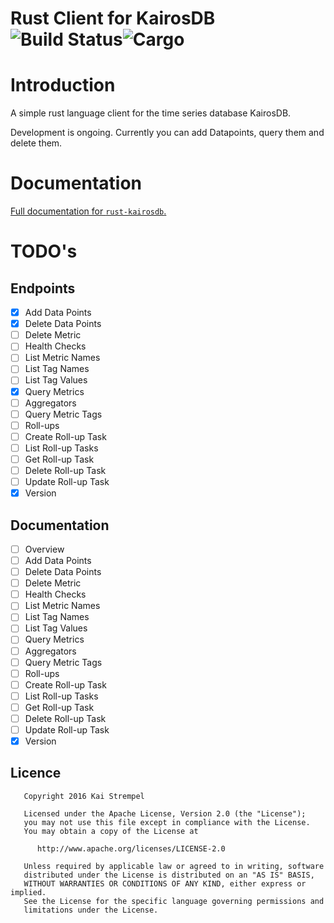 # Rust Client for KairosDB &emsp; ![Build Status](https://api.travis-ci.org/kstrempel/rust-kairosdb.svg?branch=master)![Cargo](https://img.shields.io/crates/v/kairosdb.svg)

# Introduction

A simple rust language client for the time series database KairosDB.

Development is ongoing. Currently you can add Datapoints, query them and delete them.

# Documentation

[Full documentation for `rust-kairosdb`.](https://kstrempel.github.io/rust-kairosdb/kairosdb/index.html)

# TODO's

## Endpoints

- [x] Add Data Points
- [x] Delete Data Points
- [ ] Delete Metric
- [ ] Health Checks
- [ ] List Metric Names
- [ ] List Tag Names
- [ ] List Tag Values
- [x] Query Metrics
- [ ] Aggregators
- [ ] Query Metric Tags
- [ ] Roll-ups
- [ ] Create Roll-up Task
- [ ] List Roll-up Tasks
- [ ] Get Roll-up Task
- [ ] Delete Roll-up Task
- [ ] Update Roll-up Task
- [x] Version

## Documentation

- [ ] Overview
- [ ] Add Data Points
- [ ] Delete Data Points
- [ ] Delete Metric
- [ ] Health Checks
- [ ] List Metric Names
- [ ] List Tag Names
- [ ] List Tag Values
- [ ] Query Metrics
- [ ] Aggregators
- [ ] Query Metric Tags
- [ ] Roll-ups
- [ ] Create Roll-up Task
- [ ] List Roll-up Tasks
- [ ] Get Roll-up Task
- [ ] Delete Roll-up Task
- [ ] Update Roll-up Task
- [x] Version

## Licence

```
   Copyright 2016 Kai Strempel

   Licensed under the Apache License, Version 2.0 (the "License");
   you may not use this file except in compliance with the License.
   You may obtain a copy of the License at

      http://www.apache.org/licenses/LICENSE-2.0

   Unless required by applicable law or agreed to in writing, software
   distributed under the License is distributed on an "AS IS" BASIS,
   WITHOUT WARRANTIES OR CONDITIONS OF ANY KIND, either express or implied.
   See the License for the specific language governing permissions and
   limitations under the License.
```
